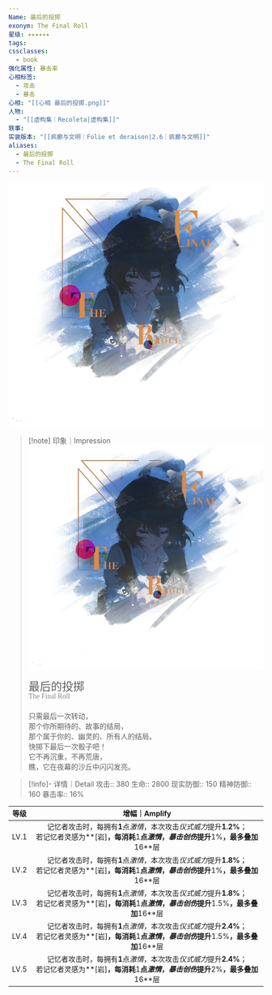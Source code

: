 ```yaml
---
Name: 最后的投掷
exonym: The Final Roll
星级: ✦✦✦✦✦✦
tags: 
cssclasses:
  - book
强化属性: 暴击率
心相标签:
  - 攻击
  - 暴击
心相: "[[心相 最后的投掷.png]]"
人物:
  - "[[虚构集｜Recoleta|虚构集]]"
轶事: 
实装版本: "[[疯癫与文明｜Folie et deraison|2.6｜疯癫与文明]]"
aliases:
  - 最后的投掷
  - The Final Roll
---
```

![cover](./assets/最后的投掷｜The%20Final%20Roll.assets/心相%20最后的投掷.png)

> [!note] 印象｜Impression
> ![心相 最后的投掷|inlL|300](./assets/最后的投掷｜The%20Final%20Roll.assets/心相%20最后的投掷.png)
> <p style="font-family: '家族宋', sans-serif; font-size: 22px; line-height: 0.75; text-indent: 0;">最后的投掷<br><span style="font-family: serif; font-size: 14px; color: #888888;">The Final Roll</span></p>
> 
> 只需最后一次转动，  
> 那个你所期待的、故事的结局，  
> 那个属于你的、幽灵的、所有人的结局。  
> 快掷下最后一次骰子吧！  
> 它不再沉重，不再荒唐，  
> 瞧，它在夜幕的沙丘中闪闪发亮。

> [!info]- 详情｜Detail
> 攻击:: 380
> 生命:: 2800
> 现实防御:: 150
> 精神防御:: 160
> 暴击率:: 16%

|  等级  |                                                增幅｜Amplify                                                 |
| :--: | :-------------------------------------------------------------------------------------------------------: |
| LV.1 |  记忆者攻击时，每拥有**1**点*激情*，本次攻击*仪式威力*提升**1.2%**；  <br>若记忆者灵感为**[岩]**，每消耗**1**点*激情*，*暴击创伤*提升**1%**，最多叠加**16**层  |
| LV.2 |  记忆者攻击时，每拥有**1**点*激情*，本次攻击*仪式威力*提升**1.8%**；  <br>若记忆者灵感为**[岩]**，每消耗**1**点*激情*，*暴击创伤*提升**1%**，最多叠加**16**层  |
| LV.3 | 记忆者攻击时，每拥有**1**点*激情*，本次攻击*仪式威力*提升**1.8%**；  <br>若记忆者灵感为**[岩]**，每消耗**1**点*激情*，*暴击创伤*提升**1.5%**，最多叠加**16**层 |
| LV.4 | 记忆者攻击时，每拥有**1**点*激情*，本次攻击*仪式威力*提升**2.4%**；  <br>若记忆者灵感为**[岩]**，每消耗**1**点*激情*，*暴击创伤*提升**1.5%**，最多叠加**16**层 |
| LV.5 |  记忆者攻击时，每拥有**1**点*激情*，本次攻击*仪式威力*提升**2.4%**；  <br>若记忆者灵感为**[岩]**，每消耗**1**点*激情*，*暴击创伤*提升**2%**，最多叠加**16**层  |
